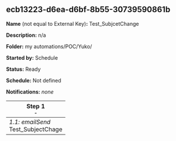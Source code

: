 ## ecb13223-d6ea-d6bf-8b55-30739590861b

**Name** (not equal to External Key)**:** Test_SubjcetChange

**Description:** n/a

**Folder:** my automations/POC/Yuko/

**Started by:** Schedule

**Status:** Ready

**Schedule:** Not defined

**Notifications:** _none_


| Step 1<br>_<small>-</small>_ |
| --- |
| _1.1: emailSend_<br>Test_SubjectChage |
